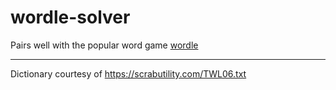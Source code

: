 # wordle-solver

Pairs well with the popular word game [wordle](https://www.powerlanguage.co.uk/wordle/)

---

Dictionary courtesy of https://scrabutility.com/TWL06.txt
